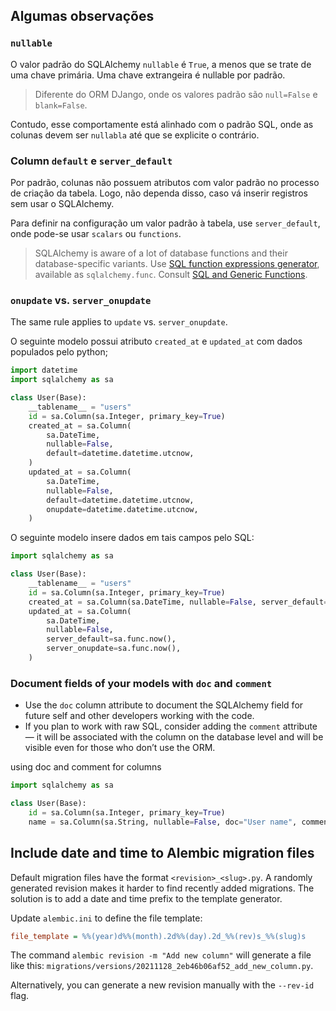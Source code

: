 ## Algumas observações

### `nullable`

O valor padrão do SQLAlchemy `nullable` é `True`, a menos que se trate de uma chave primária. Uma chave extrangeira é nullable por padrão. 

> Diferente do ORM DJango, onde os valores padrão são `null=False` e `blank=False`.

Contudo, esse comportamente está alinhado com o padrão SQL, onde as colunas devem ser `nullabla` até que se explicite o contrário.

### Column `default` e `server_default`

Por padrão, colunas não possuem atributos com valor padrão no processo de criação da tabela. Logo, não dependa disso, caso vá inserir registros sem usar o SQLAlchemy. 

Para definir na configuração um valor padrão à tabela, use `server_default`, onde pode-se usar `scalars` ou `functions`.

>SQLAlchemy is aware of a lot of database functions and their database-specific variants. Use [SQL function expressions generator](https://docs.sqlalchemy.org/en/14/core/sqlelement.html#sqlalchemy.sql.expression.func), available as `sqlalchemy.func`. Consult [SQL and Generic Functions](https://docs.sqlalchemy.org/en/14/core/functions.html).

### `onupdate` vs. `server_onupdate`

The same rule applies to `update` vs. `server_onupdate`.

O seguinte modelo possui atributo `created_at` e `updated_at` com dados populados pelo python;

```python
import datetime
import sqlalchemy as sa

class User(Base):
    __tablename__ = "users"
    id = sa.Column(sa.Integer, primary_key=True)
    created_at = sa.Column(
        sa.DateTime,
        nullable=False,
        default=datetime.datetime.utcnow,
    )
    updated_at = sa.Column(
        sa.DateTime,
        nullable=False,
        default=datetime.datetime.utcnow,
        onupdate=datetime.datetime.utcnow,
    )
```

O seguinte modelo insere dados em tais campos pelo SQL:

```python
import sqlalchemy as sa

class User(Base):
    __tablename__ = "users"
    id = sa.Column(sa.Integer, primary_key=True)
    created_at = sa.Column(sa.DateTime, nullable=False, server_default=sa.func.now())
    updated_at = sa.Column(
        sa.DateTime,
        nullable=False,
        server_default=sa.func.now(),
        server_onupdate=sa.func.now(),
    )
```

### Document fields of your models with `doc` and `comment`

-   Use the `doc` column attribute to document the SQLAlchemy field for future self and other developers working with the code.
-   If you plan to work with raw SQL, consider adding the `comment` attribute — it will be associated with the column on the database level and will be visible even for those who don’t use the ORM.

using doc and comment for columns

```python
import sqlalchemy as sa

class User(Base):
    id = sa.Column(sa.Integer, primary_key=True)
    name = sa.Column(sa.String, nullable=False, doc="User name", comment="User name")
```

## Include date and time to Alembic migration files

Default migration files have the format `<revision>_<slug>.py`. A randomly generated revision makes it harder to find recently added migrations. The solution is to add a date and time prefix to the template generator.

Update `alembic.ini` to define the file template:

```ini
file_template = %%(year)d%%(month).2d%%(day).2d_%%(rev)s_%%(slug)s
```

The command `alembic revision -m "Add new column"` will generate a file like this: `migrations/versions/20211128_2eb46b06af52_add_new_column.py`.

Alternatively, you can generate a new revision manually with the `--rev-id` flag.
